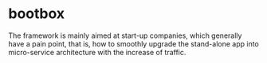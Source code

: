 # bootbox
The framework is mainly aimed at start-up companies, which generally have a pain point, that is, how to smoothly upgrade the stand-alone app into micro-service architecture with the increase of traffic.
